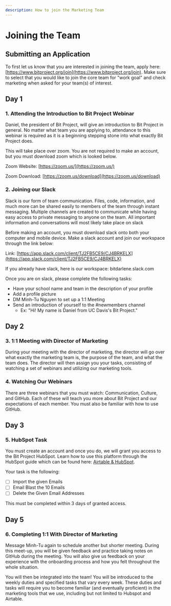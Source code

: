 ```yaml
---
description: How to join the Marketing Team
---
```


# Joining the Team

## Submitting an Application

To first let us know that you are interested in joining the team, apply here: [https://www.bitproject.org/join](https://www.bitproject.org/join). Make sure to select that you would like to join the core team for "work goal" and check marketing when asked for your team\(s\) of interest.

## Day 1

### 1. Attending the Introduction to Bit Project Webinar

Daniel, the president of Bit Project, will give an introduction to Bit Project in general. No matter what team you are applying to, attendance to this webinar is required as it is a beginning stepping stone into what exactly Bit Project does.

This will take place over zoom. You are not required to make an account, but you must download zoom which is looked below.

Zoom Website: [https://zoom.us/](https://zoom.us/)

Zoom Download: [https://zoom.us/download](https://zoom.us/download)

### 2. Joining our Slack

Slack is our form of team communication. Files, code, information, and much more can be shared easily to members of the team through instant messaging. Multiple channels are created to communicate while having easy access to private messaging to anyone on the team. All important information and conversations will most likely take place on slack

Before making an account, you must download slack onto both your computer and mobile device. Make a slack account and join our workspace through the link below:

Link: [https://app.slack.com/client/TJ2FB5CE9/CJ4BRKELX](https://app.slack.com/client/TJ2FB5CE9/CJ4BRKELX)

If you already have slack, here is our workspace: bitdarlene.slack.com

Once you are on slack, please complete the following tasks:

* Have your school name and team in the description of your profile
* Add a profile picture 
* DM Minh-Tu Nguyen to set up a 1:1 Meeting
* Send an introduction of yourself to the \#newmembers channel
  * Ex: "Hi! My name is Daniel from UC Davis's Bit Project." 

## Day 2

### 3. 1:1 Meeting with Director of Marketing

During your meeting with the director of marketing, the director will go over what exactly the marketing team is, the purpose of the team, and what the team does. The director will then assign you your tasks, consisting of watching a set of webinars and utilizing our marketing tools.

### 4. Watching Our Webinars

There are three webinars that you must watch: Communication, Culture, and GitHub. Each of these will teach you more about Bit Project and our expectations of each member. You must also be familiar with how to use GitHub.

## Day 3

### 5. HubSpot Task

You must create an account and once you do, we will grant you access to the Bit Project HubSpot. Learn how to use this platform through the HubSpot guide which can be found here: [Airtable & HubSpot](growth-marketing/airtable-and-hubspot.md).

Your task is the following:

* [ ] Import the given Emails
* [ ] Email Blast the 10 Emails
* [ ] Delete the Given Email Addresses

This must be completed within 3 days of granted access.

## Day 5

### 6. Completing 1:1 With Director of Marketing

Message Minh-Tu again to schedule another but shorter meeting. During this meet-up, you will be given feedback and practice taking notes on GitHub during the meeting. You will also give us feedback on your experience with the onboarding process and how you felt throughout the whole situation.

You will then be integrated into the team! You will be introduced to the weekly duties and specified tasks that vary every week. These duties and tasks will require you to become familiar \(and eventually proficient\) in the marketing tools that we use, including but not limited to Hubspot and Airtable.

